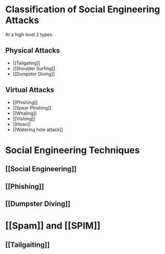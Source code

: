 # Classification of Social Engineering Attacks

At a high level 2 types:
## Physical Attacks
- [[Tailgating]]
- [[Shoulder Surfing]]
- [[Dumpster Diving]]
## Virtual Attacks
- [[Phishing]]
- [[Spear Phishing]]
- [[Whaling]]
- [[Vishing]]
- [[Hoax]]
- [[Watering hole attack]]
# Social Engineering Techniques
## [[Social Engineering]]
## [[Phishing]]
## [[Dumpster Diving]]

# [[Spam]] and [[SPIM]]
## [[Tailgaiting]]
